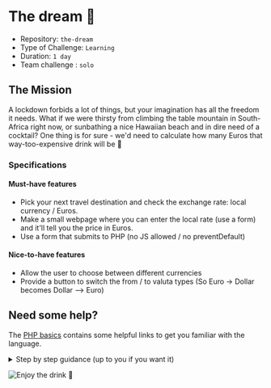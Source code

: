# The dream 🍹

- Repository: `the-dream`
- Type of Challenge: `Learning`
- Duration: `1 day`
- Team challenge : `solo`

## The Mission

A lockdown forbids a lot of things, but your imagination has all the freedom it needs.
What if we were thirsty from climbing the table mountain in South-Africa right now, or sunbathing a nice Hawaiian beach and in dire need of a cocktail?
One thing is for sure - we'd need to calculate how many Euros that way-too-expensive drink will be 💸

### Specifications

#### Must-have features

- Pick your next travel destination and check the exchange rate: local currency / Euros.
- Make a small webpage where you can enter the local rate (use a form) and it'll tell you the price in Euros.
- Use a form that submits to PHP (no JS allowed / no preventDefault)

#### Nice-to-have features

- Allow the user to choose between different currencies
- Provide a button to switch the from / to valuta types (So Euro -> Dollar becomes Dollar --> Euro)

## Need some help?

The [PHP basics](../0.Getting-started-with-PHP/PHP-basics.md) contains some helpful links to get you familiar with the language.

[//]: # "Coach note: below is a Github style spoiler"

<details>
    <summary>Step by step guidance (up to you if you want it)</summary>

    1. Create the HTML you need
        - What elements does the form need?
    2. Figure out what a form submit actually means / does
    3. How to get the form data after the submit?
    4. Calculate the amount in the desired valuta
    5. Figure out a way to provide this data in the HTML

</details>

![Enjoy the drink 🍹](https://media.giphy.com/media/nDcu1RPFSz36o/giphy.gif)
